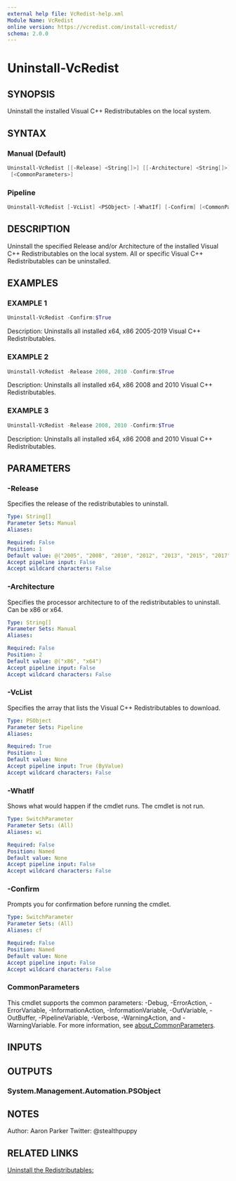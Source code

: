 ```yaml
---
external help file: VcRedist-help.xml
Module Name: VcRedist
online version: https://vcredist.com/install-vcredist/
schema: 2.0.0
---
```


# Uninstall-VcRedist

## SYNOPSIS

Uninstall the installed Visual C++ Redistributables on the local system.

## SYNTAX

### Manual (Default)

```powershell
Uninstall-VcRedist [[-Release] <String[]>] [[-Architecture] <String[]>] [-WhatIf] [-Confirm]
 [<CommonParameters>]
```

### Pipeline

```powershell
Uninstall-VcRedist [-VcList] <PSObject> [-WhatIf] [-Confirm] [<CommonParameters>]
```

## DESCRIPTION

Uninstall the specified Release and/or Architecture of the installed Visual C++ Redistributables on the local system. All or specific Visual C++ Redistributables can be uninstalled.

## EXAMPLES

### EXAMPLE 1

```powershell
Uninstall-VcRedist -Confirm:$True
```

Description:
Uninstalls all installed x64, x86 2005-2019 Visual C++ Redistributables.

### EXAMPLE 2

```powershell
Uninstall-VcRedist -Release 2008, 2010 -Confirm:$True
```

Description:
Uninstalls all installed x64, x86 2008 and 2010 Visual C++ Redistributables.

### EXAMPLE 3

```powershell
Uninstall-VcRedist -Release 2008, 2010 -Confirm:$True
```

Description:
Uninstalls all installed x64, x86 2008 and 2010 Visual C++ Redistributables.

## PARAMETERS

### -Release

Specifies the release of the redistributables to uninstall.

```yaml
Type: String[]
Parameter Sets: Manual
Aliases:

Required: False
Position: 1
Default value: @("2005", "2008", "2010", "2012", "2013", "2015", "2017", "2019")
Accept pipeline input: False
Accept wildcard characters: False
```

### -Architecture

Specifies the processor architecture to of the redistributables to uninstall.
Can be x86 or x64.

```yaml
Type: String[]
Parameter Sets: Manual
Aliases:

Required: False
Position: 2
Default value: @("x86", "x64")
Accept pipeline input: False
Accept wildcard characters: False
```

### -VcList

Specifies the array that lists the Visual C++ Redistributables to download.

```yaml
Type: PSObject
Parameter Sets: Pipeline
Aliases:

Required: True
Position: 1
Default value: None
Accept pipeline input: True (ByValue)
Accept wildcard characters: False
```

### -WhatIf

Shows what would happen if the cmdlet runs.
The cmdlet is not run.

```yaml
Type: SwitchParameter
Parameter Sets: (All)
Aliases: wi

Required: False
Position: Named
Default value: None
Accept pipeline input: False
Accept wildcard characters: False
```

### -Confirm

Prompts you for confirmation before running the cmdlet.

```yaml
Type: SwitchParameter
Parameter Sets: (All)
Aliases: cf

Required: False
Position: Named
Default value: None
Accept pipeline input: False
Accept wildcard characters: False
```

### CommonParameters

This cmdlet supports the common parameters: -Debug, -ErrorAction, -ErrorVariable, -InformationAction, -InformationVariable, -OutVariable, -OutBuffer, -PipelineVariable, -Verbose, -WarningAction, and -WarningVariable. For more information, see [about_CommonParameters](http://go.microsoft.com/fwlink/?LinkID=113216).

## INPUTS

## OUTPUTS

### System.Management.Automation.PSObject

## NOTES

Author: Aaron Parker
Twitter: @stealthpuppy

## RELATED LINKS

[Uninstall the Redistributables:](https://vcredist.com/uninstall-vcredist/)
